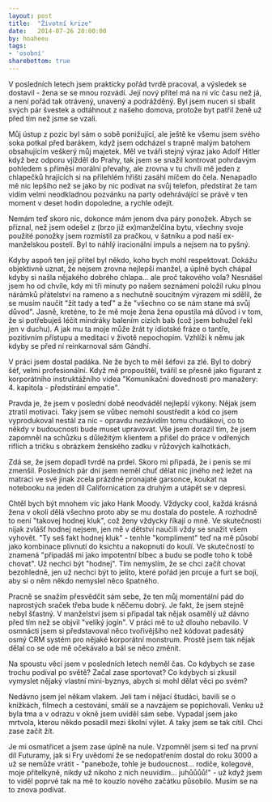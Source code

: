 ```yaml
---
layout: post
title:  "Životní krize"
date:   2014-07-26 20:00:00
by: hoaheeu
tags:
- 'osobní'
sharebottom: true
---
```

V posledních letech jsem prakticky pořád tvrdě pracoval, a výsledek se dostavil - žena se se mnou rozvádí. Její nový přítel má na ni víc času než já, a není pořád tak otrávený, unavený a podrážděný. Byl jsem nucen si sbalit svých pár švestek a odtáhnout z našeho domova, protože byt patřil ženě už před tím než jsme se vzali.

Můj ústup z pozic byl sám o sobě ponižující, ale ještě ke všemu jsem svého soka potkal před barákem, když jsem odcházel s trapně malým batohem obsahujícím veškerý můj majetek. Měl ve tváři stejný výraz jako Adolf Hitler když bez odporu vjížděl do Prahy, tak jsem se snažil kontrovat pohrdavým pohledem s příměsí morální převahy, ale zrovna v tu chvíli mě jeden z chlapečků hrajících si na přilehlém hřišti zasáhl míčem do čela. Nenapadlo mě nic lepšího než se jako by nic podívat na svůj telefon, předstírat že tam vidím velmi neodkladnou pozvánku na party odehrávájící se právě v ten moment v deset hodin dopoledne, a rychle odejít.

Nemám teď skoro nic, dokonce mám jenom dva páry ponožek. Abych se přiznal, než jsem odešel z (brzo již ex)manželčina bytu, všechny svoje použité ponožky jsem rozmístil za pračkou, v šatníku a pod naší ex-manželskou postelí. Byl to náhlý iracionální impuls a nejsem na to pyšný.

Kdyby aspoň ten její přítel byl někdo, koho bych mohl respektovat. Dokážu objektivně uznat, že nejsem zrovna nejlepší manžel, a úplně bych chápal kdyby si našla nějakého dobrého chlapa... ale proč takového vola? Nesnášel jsem ho od chvíle, kdy mi tři minuty po našem seznámení položil ruku plnou nárámků přátelství na rameno a s nechutně soucitným výrazem mi sdělil, že se musím naučit "žít tady a teď" a že "všechno co se nám stane má svůj důvod". Jasně, kreténe, to že mě moje žena žena opustila má důvod i v tom, že si potřebuješ léčit mindráky balením cizích bab (což jsem bohužel řekl jen v duchu). A jak mu ta moje může žrát ty idiotské fráze o tantře, pozitivním přístupu a meditaci v životě nepochopím. Vzhlíží k němu jak kdyby se před ní reinkarnoval sám Gándhí.

V práci jsem dostal padáka. Ne že bych to měl šéfovi za zlé. Byl to dobrý šéf, velmi profesionální. Když mě propouštěl, tvářil se přesně jako figurant z korporátního instruktážního videa "Komunikační dovednosti pro manažery: 4. kapitola - předstírání empatie".

Pravda je, že jsem v poslední době neodváděl nejlepší výkony. Nějak jsem ztratil motivaci. Taky jsem se vůbec nemohl soustředit a kód co jsem vyprodukoval nestál za nic - opravdu nezávidím tomu chudákovi, co to někdy v budoucnosti bude muset upravovat. Vše jsem dorazil tím, že jsem zapomněl na schůzku s důležitým klientem a přišel do práce v odřených riflích a tričku s obrázkem ženského zadku v růžových kalhotkách.

Zdá se, že jsem dopadl tvrdě na prdel. Skoro mi připadá, že i penis se mi zmenšil. Posledních pár dní jsem neměl chuť dělat nic jiného než ležet na matraci ve své jinak zcela prázdné pronajaté garsonce, koukat na notebooku na jeden díl Californication za druhým a utápět se v depresi.

Chtěl bych být mnohem víc jako Hank Moody. Vždycky cool, každá krásná žena v okolí dělá všechno proto aby se mu dostala do postele. A rozhodně to není "takovej hodnej kluk", což ženy vždycky říkají o mně. Ve skutečnosti nijak zvlášť hodnej nejsem, jen mě v dětství naučili vždy se snažit všem vyhovět. "Ty seš fakt hodnej kluk" - tenhle "kompliment" teď na mě působí jako kombinace plivnutí do ksichtu a nakopnutí do koulí. Ve skutečností to znamená "připadáš mi jako impotentní blbec a budu se podle toho k tobě chovat". Už nechci být "hodnej". Tím nemyslím, že se chci začít chovat bezohledně, jen už nechci být to jelito, které pořád jen prcuje a furt se bojí, aby si o něm někdo nemyslel něco špatného. 

Pracně se snažím přesvědčit sám sebe, že ten můj momentální pád do naprostých sraček třeba bude k něčemu dobrý. Je fakt, že jsem stejně nebyl šťastný. V manželství jsem si připadal tak nějak osamělý už dávno před tím než se objvil "veliký jogín". V práci mě to už dlouho nebavilo. V osmnácti jsem si představoval něco tvořivějšího než kódovat padesátý osmý CRM systém pro nějaké korporátní monstrum. Prostě jsem tak nějak dělal co se ode mě očekávalo a bál se něco změnit.

Na spoustu věcí jsem v posledních letech neměl čas. Co kdybych se zase trochu podíval po světě? Začal zase sportovat? Co kdybych si zkusil vymyslet nějaký vlastní mini-byznys, abych si mohl dělat věci po svém?

Nedávno jsem jel někam vlakem. Jeli tam i nějací študáci, bavili se o knížkách, filmech a cestování, smáli se a navzájem se popichovali. Venku už byla tma a v odrazu v okně jsem uviděl sám sebe. Vypadal jsem jako mrtvola, kterou někdo posadil mezi školní výlet. A taky jsem se tak cítil. Chci zase začít žít.

Je mi osmatřicet a jsem zase úplně na nule. Vzpomněl jsem si teď na první díl Futuramy, jak si Fry uvědomí že se nedopatřením dostal do roku 3000 a už se nemůže vrátit - "panebože, tohle je budoucnost... rodiče, kolegové, moje přítelkyně, nikdy už nikoho z nich neuvidím... juhůůůů!" - už když jsem to viděl poprvé tak na mě to kouzlo nového začátku působilo. Musím se na to znova podívat.